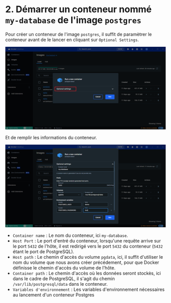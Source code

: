# 2. Démarrer un conteneur nommé `my-database` de l'image `postgres`

Pour créer un conteneur de l'image `postgres`, il suffit de paramètrer le conteneur avant de le lancer en cliquant sur `Optional Settings`.

![](./assets/dd.png)

Et de remplir les informations du conteneur.

![](./assets/dd-2.png)

- `Container name` : Le nom du conteneur, ici `my-database`.
- `Host Port` : Le port d'entré du conteneur, lorsqu'une requête arrive sur le port `5432` de l'hôte, il est redirigé vers le port `5432` du conteneur (`5432` étant le port de PostgreSQL).
- `Host path` : Le chemin d'accès du volume `pgdata`, ici, il suffit d'utiliser le nom du volume que nous avons créer précédement, pour que Docker définisse le chemin d'accès du volume de l'hôte.
- `Container path` : Le chemin d'accès où les données seront stockès, ici dans le cadre de PostgreSQL, il s'agit du chemin `/var/lib/postgresql/data` dans le conteneur.
- `Variables d'environnement` : Les variables d'environnement nécessaires au lancement d'un conteneur Postgres